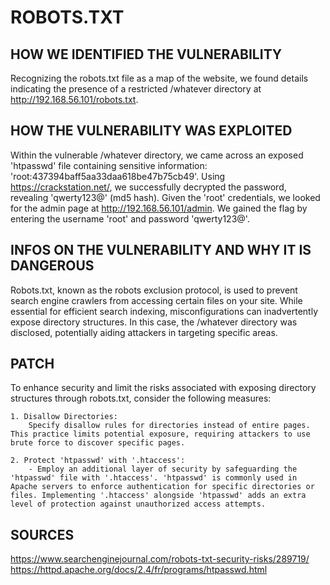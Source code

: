 # ROBOTS.TXT

## HOW WE IDENTIFIED THE VULNERABILITY
Recognizing the robots.txt file as a map of the website, we found details indicating the presence of a restricted /whatever directory at http://192.168.56.101/robots.txt.

## HOW THE VULNERABILITY WAS EXPLOITED
Within the vulnerable /whatever directory, we came across an exposed 'htpasswd' file containing sensitive information: 'root:437394baff5aa33daa618be47b75cb49'. Using https://crackstation.net/, we successfully decrypted the password, revealing 'qwerty123@' (md5 hash). 
Given the 'root' credentials, we looked for the admin page at http://192.168.56.101/admin. We gained the flag by entering the username 'root' and password 'qwerty123@'.

## INFOS ON THE VULNERABILITY AND WHY IT IS DANGEROUS
Robots.txt, known as the robots exclusion protocol, is used to prevent search engine crawlers from accessing certain files on your site.  While essential for efficient search indexing, misconfigurations can inadvertently expose directory structures. In this case, the /whatever directory was disclosed, potentially aiding attackers in targeting specific areas.

## PATCH
To enhance security and limit the risks associated with exposing directory structures through robots.txt, consider the following measures:

    1. Disallow Directories:
        Specify disallow rules for directories instead of entire pages. This practice limits potential exposure, requiring attackers to use brute force to discover specific pages.

    2. Protect 'htpasswd' with '.htaccess':
        - Employ an additional layer of security by safeguarding the 'htpasswd' file with '.htaccess'. 'htpasswd' is commonly used in Apache servers to enforce authentication for specific directories or files. Implementing '.htaccess' alongside 'htpasswd' adds an extra level of protection against unauthorized access attempts.

## SOURCES
https://www.searchenginejournal.com/robots-txt-security-risks/289719/
https://httpd.apache.org/docs/2.4/fr/programs/htpasswd.html
